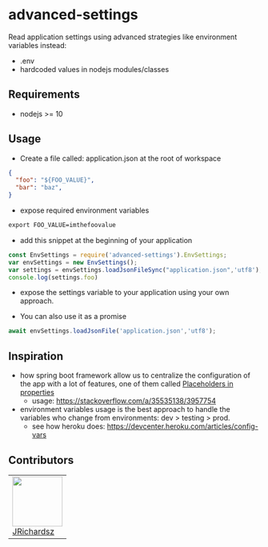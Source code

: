 # advanced-settings

Read application settings using advanced strategies like environment variables instead:

- .env
- hardcoded values in nodejs modules/classes

## Requirements

- nodejs >= 10

## Usage

- Create a file called: application.json at the root of workspace

``` json
{
  "foo": "${FOO_VALUE}",
  "bar": "baz",
}
```

- expose required environment variables

```cmd
export FOO_VALUE=imthefoovalue
```

- add this snippet at the beginning of your application

```javascript
const EnvSettings = require('advanced-settings').EnvSettings;
var envSettings = new EnvSettings();
var settings = envSettings.loadJsonFileSync("application.json",'utf8');
console.log(settings.foo)
```

- expose the settings variable to your application using your own approach.

- You can also use it as a promise

``` javascript
await envSettings.loadJsonFile('application.json','utf8');
```

## Inspiration

- how spring boot framework allow us to centralize the configuration of the app with a lot of features, one of them called [Placeholders in properties](https://docs.spring.io/spring-boot/docs/1.5.6.RELEASE/reference/html/boot-features-external-config.html#boot-features-external-config-placeholders-in-properties)
  - usage: <https://stackoverflow.com/a/35535138/3957754>
- environment variables usage is the best approach to handle the variables who change from environments: dev > testing > prod.
  - see how heroku does: <https://devcenter.heroku.com/articles/config-vars>

## Contributors

<table>
  <tbody>
    <td>
      <img src="https://avatars0.githubusercontent.com/u/3322836?s=460&v=4" width="100px;"/>
      <br />
      <label><a href="http://jrichardsz.github.io/">JRichardsz</a></label>
      <br />
    </td>    
  </tbody>
</table>
